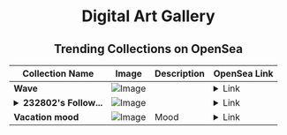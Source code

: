 <div align="center">

# Digital Art Gallery

## Trending Collections on OpenSea

| Collection Name                       | Image                                                                                     | Description                       | OpenSea Link                                                                                          |
|---------------------------------------|-------------------------------------------------------------------------------------------|-----------------------------------|--------------------------------------------------------------------------------------------------------|
| **Wave** | ![Image](https://i.seadn.io/s/raw/files/7fb332afb405339e0a49c09a002a1d1f.png?w=500&auto=format?w=200&auto=format) |  | <details><summary>Link</summary>[Wave](https://opensea.io/collection/wave-118)</details> |
| **<details><summary>232802's Follow...</summary>232802's Follower</details>** | ![Image](https://i.seadn.io/s/raw/files/19f9f090920392cc3650cbdf4361755b.png?w=500&auto=format?w=200&auto=format) |  | <details><summary>Link</summary>[232802's Follower](https://opensea.io/collection/232802-s-follower)</details> |
| **Vacation mood** | ![Image](https://i.seadn.io/s/raw/files/61d19d128763e18601672790c1625e72.jpg?w=500&auto=format?w=200&auto=format) | Mood | <details><summary>Link</summary>[Vacation mood](https://opensea.io/collection/vacation-mood)</details> |

</div>